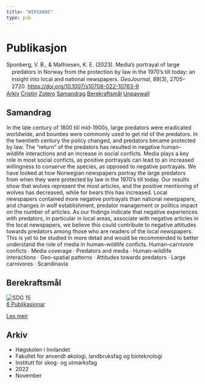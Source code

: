 ```yaml
---
title: "WIPXXARE"
type: pub
---
```

<h1>Publikasjon</h1>
<article id="csl-bib-container-WIPXXARE" class="csl-bib-container">
  <div class="csl-bib-body" style="line-height: 1.35; padding-left: 1em; text-indent:-1em;">
  <div class="csl-entry">Sponberg, V. B., &amp; Mathiesen, K. E. (2023). Media&#x2019;s portrayal of large predators in Norway from the protection by law in the 1970&#x2019;s till today: an insight into local and national newspapers. <i>GeoJournal</i>, <i>88</i>(3), 2705&#x2013;2720. <a href="https://doi.org/10.1007/s10708-022-10763-9">https://doi.org/10.1007/s10708-022-10763-9</a></div>
</div>
  <div class="csl-bib-buttons">
    <a href="#taxonomy-article-WIPXXARE" class="csl-bib-button">Arkiv</a>
    <a href="https://app.cristin.no/results/show.jsf?id=2075045" alt="Cristin URL" class="csl-bib-button">Cristin</a>
    <a href="http://zotero.org/groups/5402882/items/WIPXXARE" alt="Zotero URL" class="csl-bib-button">Zotero</a>
    <a href="#abstract-article-WIPXXARE" class="csl-bib-button">Samandrag</a>
    <a href="#sdg-article-WIPXXARE" class="csl-bib-button">Berekraftsmål</a>
    <a href="https://link.springer.com/content/pdf/10.1007/s10708-022-10763-9.pdf" class="csl-bib-button">Unpaywall</a>
  </div>
  <div id="csl-bib-meta-container-WIPXXARE"></div>
</article>
<div id="csl-bib-meta-WIPXXARE" class="csl-bib-meta">
  <article id="abstract-article-WIPXXARE" class="abstract-article">
    <h1>Samandrag</h1>
    In the late century of 1800 till mid-1900s, large predators were eradicated worldwide, and bounties were commonly used to get rid of the predators. In the twentieth century the policy changed, and predators became protected by law. The “return” of the predators has resulted in negative human–wildlife interactions and an increase in social conficts. Media plays a key role in most social conficts, as positive portrayals can lead to an increased willingness to conserve the species, as opposed to negative portrayals. We have looked at how Norwegian newspapers portray the large predators from when they were protected by law in the 1970’s till today. Our results show that wolves represent the most articles, and the positive mentioning of wolves has decreased, while for bears this has increased. Local newspapers contained more negative portrayals than national newspapers, and changes in wolf establishment, predator management or politics impact on the number of articles. As our fndings indicate that negative experiences with predators, in particular in local areas, associate with negative articles in the local newspapers, we believe this could contribute to negative attitudes towards predators among those who are readers of the local newspapers. This is yet to be studied in more detail and would be recommended to better understand the role of media in human–wildlife conficts. Human–carnivore conficts · Media coverage · Predators and media · Human–wildlife interactions · Geo-spatial patterns · Attitudes towards predators · Large carnivores · Scandinavia
  </article>
  <article id="sdg-article-WIPXXARE" class="sdg-article">
    <h1>Berekraftsmål</h1>
    <div class="sdg-container"><div id="sdg15" class="sdg"> <img src="{{< params subfolder >}}images/sdg/sdg15_no.png" class="image" alt="SDG 15"> <div class="sdg-overlay"> <a href="{{< params subfolder >}}no/archive/?sdg=15#archive" class="sdg-publication-count"><span>6</span> Publikasjonar</a> <p><a href="NA" class="sdg-read-more">Les meir</a></p> </div> </div></div>
  </article>
  <article id="taxonomy-article-WIPXXARE" class="taxonomy-article">
    <h1>Arkiv</h1>
    <ul>
      <li>Høgskolen i Innlandet</li>
      <li>Fakultet for anvendt økologi, landbruksfag og bioteknologi</li>
      <li>Institutt for skog- og utmarksfag</li>
      <li>2022</li>
      <li>November</li>
    </ul>
  </article>
</div>
